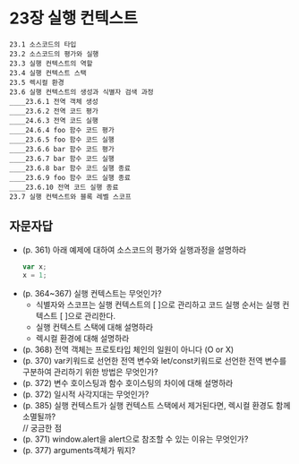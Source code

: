 # 23장 실행 컨텍스트

```
23.1 소스코드의 타입
23.2 소스코드의 평가와 실행
23.3 실행 컨텍스트의 역할
23.4 실행 컨텍스트 스택
23.5 렉시컬 환경
23.6 실행 컨텍스트의 생성과 식별자 검색 과정
____23.6.1 전역 객체 생성
____23.6.2 전역 코드 평가
____24.6.3 전역 코드 실행
____24.6.4 foo 함수 코드 평가
____23.6.5 foo 함수 코드 실행
____23.6.6 bar 함수 코드 평가
____23.6.7 bar 함수 코드 실행
____23.6.8 bar 함수 코드 실행 종료
____23.6.9 foo 함수 코드 실행 종료
____23.6.10 전역 코드 실행 종료
23.7 실행 컨텍스트와 블록 레벨 스코프
```

## 자문자답

- (p. 361) 아래 예제에 대하여 소스코드의 평가와 실행과정을 설명하라
  ```javascript
  var x;
  x = 1;
  ```
- (p. 364~367) 실행 컨텍스트는 무엇인가?
  - 식별자와 스코프는 실행 컨텍스트의 [ ]으로 관리하고 코드 실행 순서는 실행 컨텍스트 [ ]으로 관리한다.
  - 실행 컨텍스트 스택에 대해 설명하라
  - 렉시컬 환경에 대해 설명하라
- (p. 368) 전역 객체는 프로토타입 체인의 일원이 아니다 (O or X)
- (p. 370) var키워드로 선언한 전역 변수와 let/const키워드로 선언한 전역 변수를 구분하여 관리하기 위한 방법은 무엇인가?
- (p. 372) 변수 호이스팅과 함수 호이스팅의 차이에 대해 설명하라
- (p. 372) 일시적 사각지대는 무엇인가?
- (p. 385) 실행 컨텍스트가 실행 컨텍스트 스택에서 제거된다면, 렉시컬 환경도 함께 소멸될까?
  <br/> // 궁금한 점
- (p. 371) window.alert을 alert으로 참조할 수 있는 이유는 무엇인가?
- (p. 377) arguments객체가 뭐지?
